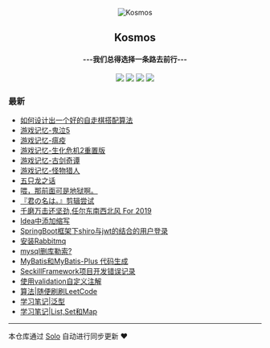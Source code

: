 <p align="center"><img alt="Kosmos" src="https://s2.ax1x.com/2020/01/12/loApPe.png"></p><h2 align="center">
Kosmos
</h2>

<h4 align="center">---我们总得选择一条路去前行---</h4>
<p align="center"><a title="Kosmos" target="_blank" href="https://github.com/ellenbboe/solo-blog"><img src="https://img.shields.io/github/last-commit/ellenbboe/solo-blog.svg?style=flat-square&color=FF9900"></a>
<a title="GitHub repo size in bytes" target="_blank" href="https://github.com/ellenbboe/solo-blog"><img src="https://img.shields.io/github/repo-size/ellenbboe/solo-blog.svg?style=flat-square"></a>
<a title="Solo Version" target="_blank" href="https://github.com/88250/solo/releases"><img src="https://img.shields.io/badge/solo-4.3.1-f1e05a.svg?style=flat-square&color=blueviolet"></a>
<a title="Hits" target="_blank" href="https://github.com/88250/hits"><img src="https://hits.b3log.org/ellenbboe/solo-blog.svg"></a></p>

### 最新

* [如何设计出一个好的自走棋搭配算法](https://zdone.top/articles/2020/06/12/1591967204837.html)
* [游戏记忆-鬼泣5](https://zdone.top/articles/2020/05/17/1589701554726.html)
* [游戏记忆-瘟疫](https://zdone.top/articles/2020/05/17/1589701375714.html)
* [游戏记忆-生化危机2重置版](https://zdone.top/articles/2020/05/17/1589701293565.html)
* [游戏记忆-古剑奇谭](https://zdone.top/articles/2020/05/17/1589700910835.html)
* [游戏记忆-怪物猎人](https://zdone.top/articles/2020/05/17/1589700629891.html)
* [五只龙之话](https://zdone.top/articles/2020/05/17/1589700330530.html)
* [喂，那前面可是地狱啊。](https://zdone.top/articles/2020/05/02/1588408685679.html)
* [『君の名は。』剪辑尝试](https://zdone.top/articles/2020/03/18/1584499865232.html)
* [千磨万击还坚劲,任尔东南西北风 For 2019](https://zdone.top/articles/2020/01/12/1578804303182.html)
* [Idea中添加缩写](https://zdone.top/articles/2020/01/10/1578664639048.html)
* [SpringBoot框架下shiro与jwt的结合的用户登录](https://zdone.top/articles/2020/01/10/1578589632211.html)
* [安装Rabbitmq](https://zdone.top/articles/2020/01/08/1578464371766.html)
* [mysql删库勒索?](https://zdone.top/articles/2019/12/21/1576940518877.html)
* [MyBatis和MyBatis-Plus 代码生成](https://zdone.top/articles/2019/12/15/1576386330771.html)
* [SeckillFramework项目开发错误记录](https://zdone.top/articles/2019/12/09/1575889655832.html)
* [使用validation自定义注解](https://zdone.top/articles/2019/12/09/1575889323934.html)
* [算法|随便刷刷LeetCode](https://zdone.top/articles/2019/08/18/1566125443482.html)
* [学习笔记|泛型](https://zdone.top/articles/2019/08/10/1565417420305.html)
* [学习笔记|List,Set和Map](https://zdone.top/articles/2019/08/09/1565336255411.html)



---

本仓库通过 [Solo](https://github.com/88250/solo) 自动进行同步更新 ❤️ 